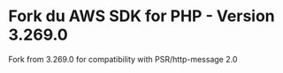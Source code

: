 # Fork du AWS SDK for PHP - Version 3.269.0

Fork from 3.269.0 for compatibility with PSR/http-message 2.0
